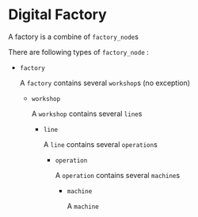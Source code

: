# Digital Factory

A factory is a combine of `factory_node`s

There are following types of `factory_node` :

- `factory`

    A `factory` contains several  `workshop`s (no exception)

    - `workshop`

        A `workshop` contains several `line`s

        - `line`

            A `line` contains several `operation`s

            - `operation`

                A `operation` contains several `machine`s

                - `machine`

                    A `machine`
